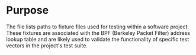 # Purpose
The file lists paths to fixture files used for testing within a software project. These fixtures are associated with the BPF (Berkeley Packet Filter) address lookup table and are likely used to validate the functionality of specific test vectors in the project's test suite.
